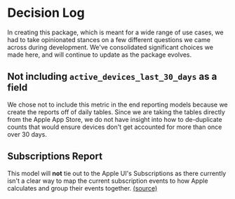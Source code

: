 # Decision Log

In creating this package, which is meant for a wide range of use cases, we had to take opinionated stances on a few different questions we came across during development. We've consolidated significant choices we made here, and will continue to update as the package evolves. 

## Not including `active_devices_last_30_days` as a field
We chose not to include this metric in the end reporting models because we create the reports off of daily tables. Since we are taking the tables directly from the Apple App Store, we do not have insight into how to de-duplicate counts that would ensure devices don't get accounted for more than once over 30 days.

## Subscriptions Report
This model will **not** tie out to the Apple UI's Subscriptions as there currently isn't a clear way to map the current subscription events to how Apple calculates and group their events together. [(source)](https://help.apple.com/app-store-connect/#/itc484ef82a0)